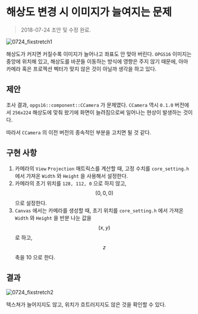 # 해상도 변경 시 이미지가 늘여지는 문제

> 2018-07-24 초안 및 수정 완료.

![0724_fixstretch1](D:\Development\OPGS16\Docs\Media\0724_fixstretch1.png)

해상도가 커지면 커질수록 이미지가 늘어나고 좌표도 안 맞아 버린다. `OPGS16` 이미지는 중앙에 위치해 있고, 해상도를 바꾼들 이동하는 방식에 영향은 주지 않기 때문에, 아마 카메라 혹은 프로젝션 벡터가 맞지 않은 것이 아닐까 생각을 하고 있다.

## 제안

조사 결과, `opgs16::component::CCamera` 가 문제였다. `CCamera` 역시 `0.1.0` 버전에서 `256x224` 해상도에 맞춰 왔기에 화면이 늘려짐으로써 일어나는 현상이 발생하는 것이다.

따라서 `CCamera` 의 이전 버전의 종속적인 부분을 고치면 될 것 같다.

## 구현 사항

1. 카메라의 `View` `Projection` 매트릭스를 계산할 때, 고정 수치를 `core_setting.h` 에서 가져온 `Width` 와 `Height` 을 사용해서 설정한다.
2. 카메라의 초기 위치를 `128, 112, 0` 으로 하지 않고, $$ (0, 0, 0) $$ 으로 설정한다.
3. `Canvas` 에서는 카메라를 생성할 때, 초기 위치를 `core_setting.h` 에서 가져온 `Width` 와 `Height` 을 반분 나눈 값을 $$ (x, y) $$ 로 하고, $$ z $$ 축을 10 으로 한다.

## 결과

![0724_fixstretch2](D:\Development\OPGS16\Docs\Media\0724_fixstretch2.png)

텍스쳐가 늘어지지도 않고, 위치가 흐트러지지도 않은 것을 확인할 수 있다.